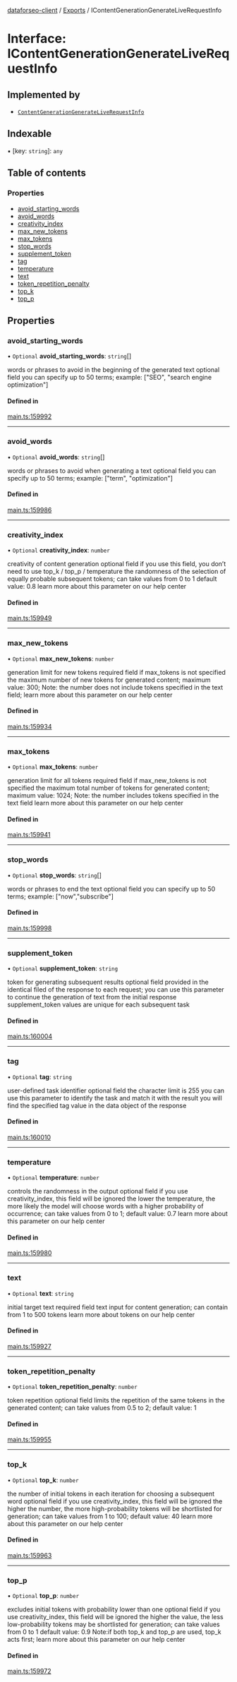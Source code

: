[dataforseo-client](../README.md) / [Exports](../modules.md) / IContentGenerationGenerateLiveRequestInfo

# Interface: IContentGenerationGenerateLiveRequestInfo

## Implemented by

- [`ContentGenerationGenerateLiveRequestInfo`](../classes/ContentGenerationGenerateLiveRequestInfo.md)

## Indexable

▪ [key: `string`]: `any`

## Table of contents

### Properties

- [avoid\_starting\_words](IContentGenerationGenerateLiveRequestInfo.md#avoid_starting_words)
- [avoid\_words](IContentGenerationGenerateLiveRequestInfo.md#avoid_words)
- [creativity\_index](IContentGenerationGenerateLiveRequestInfo.md#creativity_index)
- [max\_new\_tokens](IContentGenerationGenerateLiveRequestInfo.md#max_new_tokens)
- [max\_tokens](IContentGenerationGenerateLiveRequestInfo.md#max_tokens)
- [stop\_words](IContentGenerationGenerateLiveRequestInfo.md#stop_words)
- [supplement\_token](IContentGenerationGenerateLiveRequestInfo.md#supplement_token)
- [tag](IContentGenerationGenerateLiveRequestInfo.md#tag)
- [temperature](IContentGenerationGenerateLiveRequestInfo.md#temperature)
- [text](IContentGenerationGenerateLiveRequestInfo.md#text)
- [token\_repetition\_penalty](IContentGenerationGenerateLiveRequestInfo.md#token_repetition_penalty)
- [top\_k](IContentGenerationGenerateLiveRequestInfo.md#top_k)
- [top\_p](IContentGenerationGenerateLiveRequestInfo.md#top_p)

## Properties

### avoid\_starting\_words

• `Optional` **avoid\_starting\_words**: `string`[]

words or phrases to avoid in the beginning of the generated text
optional field
you can specify up to 50 terms;
example:
["SEO", "search engine optimization"]

#### Defined in

[main.ts:159992](https://github.com/dataforseo/TypeScriptClient/blob/7ca1aa4/main.ts#L159992)

___

### avoid\_words

• `Optional` **avoid\_words**: `string`[]

words or phrases to avoid when generating a text
optional field
you can specify up to 50 terms;
example:
["term", "optimization"]

#### Defined in

[main.ts:159986](https://github.com/dataforseo/TypeScriptClient/blob/7ca1aa4/main.ts#L159986)

___

### creativity\_index

• `Optional` **creativity\_index**: `number`

creativity of content generation
optional field
if you use this field, you don’t need to use top_k / top_p / temperature
the randomness of the selection of equally probable subsequent tokens;
can take values from 0 to 1
default value: 0.8
learn more about this parameter on our help center

#### Defined in

[main.ts:159949](https://github.com/dataforseo/TypeScriptClient/blob/7ca1aa4/main.ts#L159949)

___

### max\_new\_tokens

• `Optional` **max\_new\_tokens**: `number`

generation limit for new tokens
required field if max_tokens is not specified
the maximum number of new tokens for generated content;
maximum value: 300;
Note: the number does not include tokens specified in the text field;
learn more about this parameter on our help center

#### Defined in

[main.ts:159934](https://github.com/dataforseo/TypeScriptClient/blob/7ca1aa4/main.ts#L159934)

___

### max\_tokens

• `Optional` **max\_tokens**: `number`

generation limit for all tokens
required field if max_new_tokens is not specified
the maximum total number of tokens for generated content;
maximum value: 1024;
Note: the number includes tokens specified in the text field
learn more about this parameter on our help center

#### Defined in

[main.ts:159941](https://github.com/dataforseo/TypeScriptClient/blob/7ca1aa4/main.ts#L159941)

___

### stop\_words

• `Optional` **stop\_words**: `string`[]

words or phrases to end the text
optional field
you can specify up to 50 terms;
example:
["now","subscribe"]

#### Defined in

[main.ts:159998](https://github.com/dataforseo/TypeScriptClient/blob/7ca1aa4/main.ts#L159998)

___

### supplement\_token

• `Optional` **supplement\_token**: `string`

token for generating subsequent results
optional field
provided in the identical filed of the response to each request;
you can use this parameter to continue the generation of text from the initial response
supplement_token values are unique for each subsequent task

#### Defined in

[main.ts:160004](https://github.com/dataforseo/TypeScriptClient/blob/7ca1aa4/main.ts#L160004)

___

### tag

• `Optional` **tag**: `string`

user-defined task identifier
optional field
the character limit is 255
you can use this parameter to identify the task and match it with the result
you will find the specified tag value in the data object of the response

#### Defined in

[main.ts:160010](https://github.com/dataforseo/TypeScriptClient/blob/7ca1aa4/main.ts#L160010)

___

### temperature

• `Optional` **temperature**: `number`

controls the randomness in the output
optional field
if you use creativity_index, this field will be ignored
the lower the temperature, the more likely the model will choose words with a higher probability of occurrence;
can take values from 0 to 1;
default value: 0.7
learn more about this parameter on our help center

#### Defined in

[main.ts:159980](https://github.com/dataforseo/TypeScriptClient/blob/7ca1aa4/main.ts#L159980)

___

### text

• `Optional` **text**: `string`

initial target text
required field
text input for content generation;
can contain from 1 to 500 tokens
learn more about tokens on our help center

#### Defined in

[main.ts:159927](https://github.com/dataforseo/TypeScriptClient/blob/7ca1aa4/main.ts#L159927)

___

### token\_repetition\_penalty

• `Optional` **token\_repetition\_penalty**: `number`

token repetition
optional field
limits the repetition of the same tokens in the generated content;
can take values from 0.5 to 2;
default value: 1

#### Defined in

[main.ts:159955](https://github.com/dataforseo/TypeScriptClient/blob/7ca1aa4/main.ts#L159955)

___

### top\_k

• `Optional` **top\_k**: `number`

the number of initial tokens in each iteration for choosing a subsequent word
optional field
if you use creativity_index, this field will be ignored
the higher the number, the more high-probability tokens will be shortlisted for generation;
can take values from 1 to 100;
default value: 40
learn more about this parameter on our help center

#### Defined in

[main.ts:159963](https://github.com/dataforseo/TypeScriptClient/blob/7ca1aa4/main.ts#L159963)

___

### top\_p

• `Optional` **top\_p**: `number`

excludes initial tokens with probability lower than one
optional field
if you use creativity_index, this field will be ignored
the higher the value, the less low-probability tokens may be shortlisted for generation;
can take values from 0 to 1
default value: 0.9
Note:if both top_k and top_p are used, top_k acts first;
learn more about this parameter on our help center

#### Defined in

[main.ts:159972](https://github.com/dataforseo/TypeScriptClient/blob/7ca1aa4/main.ts#L159972)
